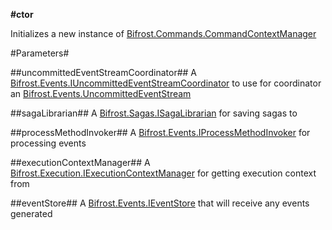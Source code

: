 **#ctor**

Initializes a new instance of [Bifrost.Commands.CommandContextManager](Bifrost.Commands.CommandContextManager)

#Parameters#


##uncommittedEventStreamCoordinator##
A [Bifrost.Events.IUncommittedEventStreamCoordinator](Bifrost.Events.IUncommittedEventStreamCoordinator) to use for coordinator an [Bifrost.Events.UncommittedEventStream](Bifrost.Events.UncommittedEventStream)

##sagaLibrarian##
A [Bifrost.Sagas.ISagaLibrarian](Bifrost.Sagas.ISagaLibrarian) for saving sagas to

##processMethodInvoker##
A [Bifrost.Events.IProcessMethodInvoker](Bifrost.Events.IProcessMethodInvoker) for processing events

##executionContextManager##
A [Bifrost.Execution.IExecutionContextManager](Bifrost.Execution.IExecutionContextManager) for getting execution context from

##eventStore##
A [Bifrost.Events.IEventStore](Bifrost.Events.IEventStore) that will receive any events generated
